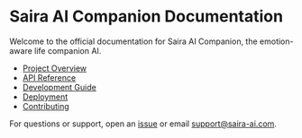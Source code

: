 # Saira AI Companion Documentation

Welcome to the official documentation for Saira AI Companion, the emotion-aware life companion AI.

- [Project Overview](architecture.md)
- [API Reference](api/README.md)
- [Development Guide](development.md)
- [Deployment](deployment.md)
- [Contributing](../CONTRIBUTING.md)

For questions or support, open an [issue](https://github.com/saurabhBatav/saira-ai-companion/issues) or email support@saira-ai.com.
